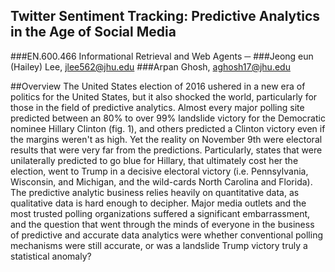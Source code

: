 ## Twitter Sentiment Tracking: Predictive Analytics in the Age of Social Media
###EN.600.466 Informational Retrieval and Web Agents 
─
###Jeong eun (Hailey) Lee, jlee562@jhu.edu 
###Arpan Ghosh, aghosh17@jhu.edu 

##Overview
The United States election of 2016 ushered in a new era of politics for the United States, but it also shocked the world, particularly for those in the field of predictive analytics. Almost every major polling site predicted between an 80% to over 99% landslide victory for the Democratic nominee Hillary Clinton (fig. 1), and others predicted a Clinton victory even if the margins weren't as high. Yet the reality on November 9th were electoral results that were very far from the predictions. Particularly, states that were unilaterally predicted to go blue for Hillary, that ultimately cost her the election, went to Trump in a decisive electoral victory (i.e. Pennsylvania, Wisconsin, and Michigan, and the wild-cards North Carolina and Florida). The predictive analytic business relies heavily on quantitative data, as qualitative data is hard enough to decipher. Major media outlets and the most trusted polling organizations suffered a significant embarrassment, and the question that went through the minds of everyone in the business of predictive and accurate data analytics were whether conventional polling mechanisms were still accurate, or was a landslide Trump victory truly a statistical anomaly?
